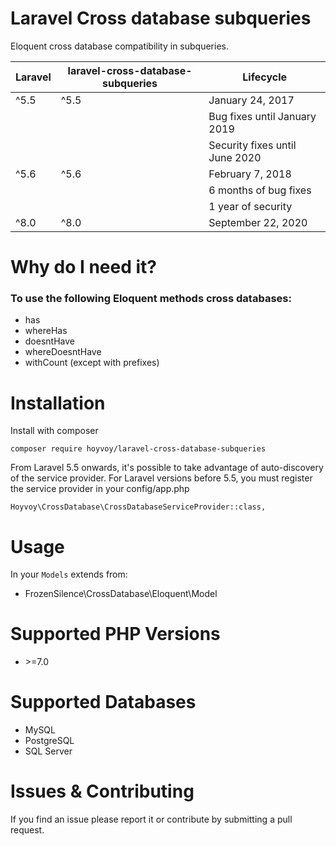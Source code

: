 # Laravel Cross database subqueries
Eloquent cross database compatibility in subqueries.

| **Laravel**  |  **laravel-cross-database-subqueries** |  **Lifecycle** |
|---|---|---|
| ^5.5  | ^5.5  | January 24, 2017 |
||| Bug fixes until January 2019 |
||| Security fixes until June 2020 |
| ^5.6  | ^5.6  | February 7, 2018 |
||| 6 months of bug fixes |
||| 1 year of security |
| ^8.0  | ^8.0  | September 22, 2020 |

# Why do I need it?
### To use the following Eloquent methods cross databases:
* has
* whereHas
* doesntHave 
* whereDoesntHave
* withCount (except with prefixes)

# Installation
Install with composer
~~~
composer require hoyvoy/laravel-cross-database-subqueries
~~~

From Laravel 5.5 onwards, it's possible to take advantage of auto-discovery of the service provider.
For Laravel versions before 5.5, you must register the service provider in your config/app.php

~~~
Hoyvoy\CrossDatabase\CrossDatabaseServiceProvider::class,
~~~

# Usage
In your `Models` extends from:
* FrozenSilence\CrossDatabase\Eloquent\Model

# Supported PHP Versions
* \>=7.0

# Supported Databases
* MySQL
* PostgreSQL
* SQL Server

# Issues & Contributing
If you find an issue please report it or contribute by submitting a pull request.

